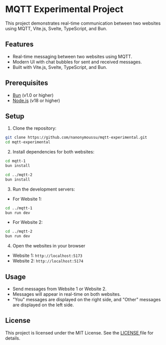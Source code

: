 # MQTT Experimental Project

This project demonstrates real-time communication between two websites using MQTT, Vite.js, Svelte, TypeScript, and Bun.

## Features

- Real-time messaging between two websites using MQTT.
- Modern UI with chat bubbles for sent and received messages.
- Built with Vite.js, Svelte, TypeScript, and Bun.

## Prerequisites

- [Bun](https://bun.sh/) (v1.0 or higher)
- [Node.js](https://nodejs.org/) (v18 or higher)

## Setup

1. Clone the repository:

```bash
git clone https://github.com/nanonymoussu/mqtt-experimental.git
cd mqtt-experimental
```

2. Install dependencies for both websites:

```bash
cd mqtt-1
bun install

cd ../mqtt-2
bun install
```

3. Run the development servers:

- For Website 1:

```bash
cd ../mqtt-1
bun run dev
```

- For Website 2:

```bash
cd ../mqtt-2
bun run dev
```

4. Open the websites in your browser

- Website 1: `http://localhost:5173`
- Website 2: `http://localhost:5174`

## Usage

- Send messages from Website 1 or Website 2.
- Messages will appear in real-time on both websites.
- "You" messages are displayed on the right side, and "Other" messages are displayed on the left side.

## License

This project is licensed under the MIT License. See the [LICENSE ](https://github.com/nanonymoussu/mqtt-experimental/blob/main/LICENSE)file for details.
